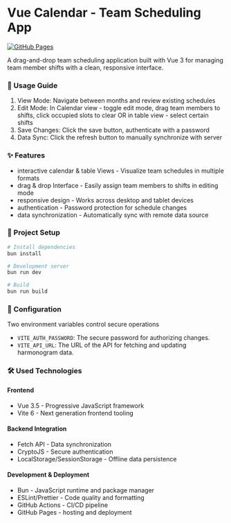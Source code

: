 # Vue Calendar - Team Scheduling App

[![GitHub Pages](https://github.com/puksh/vueCalendar/actions/workflows/buildWebsite.yml/badge.svg)](https://github.com/puksh/vueCalendar/actions/workflows/buildWebsite.yml)

A drag-and-drop team scheduling application built with Vue 3 for managing team member shifts with a clean, responsive interface.

### 📖 Usage Guide

1. View Mode: Navigate between months and review existing schedules
2. Edit Mode: In Calendar view - toggle edit mode, drag team members to shifts, click occupied slots to clear OR in table view - select certain shifts
3. Save Changes: Click the save button, authenticate with a password
4. Data Sync: Click the refresh button to manually synchronize with server

### ✨ Features

- interactive calendar & table Views - Visualize team schedules in multiple formats
- drag & drop Interface - Easily assign team members to shifts in editing mode
- responsive design - Works across desktop and tablet devices
- authentication - Password protection for schedule changes
- data synchronization - Automatically sync with remote data source

### 🚀 Project Setup

```sh
# Install dependencies
bun install

# Development server
bun run dev

# Build
bun run build
```

### 🔧 Configuration

Two environment variables control secure operations

- `VITE_AUTH_PASSWORD`: The secure password for authorizing changes.
- `VITE_API_URL`: The URL of the API for fetching and updating harmonogram data.

### 🛠️ Used Technologies

#### Frontend

- Vue 3.5 - Progressive JavaScript framework
- Vite 6 - Next generation frontend tooling

#### Backend Integration

- Fetch API - Data synchronization
- CryptoJS - Secure authentication
- LocalStorage/SessionStorage - Offline data persistence

#### Development & Deployment

- Bun - JavaScript runtime and package manager
- ESLint/Prettier - Code quality and formatting
- GitHub Actions - CI/CD pipeline
- GitHub Pages - hosting and deployment
